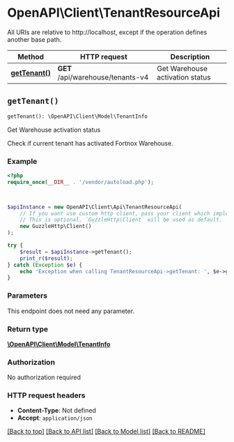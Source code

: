 # OpenAPI\Client\TenantResourceApi

All URIs are relative to http://localhost, except if the operation defines another base path.

| Method | HTTP request | Description |
| ------------- | ------------- | ------------- |
| [**getTenant()**](TenantResourceApi.md#getTenant) | **GET** /api/warehouse/tenants-v4 | Get Warehouse activation status |


## `getTenant()`

```php
getTenant(): \OpenAPI\Client\Model\TenantInfo
```

Get Warehouse activation status

Check if current tenant has activated Fortnox Warehouse.

### Example

```php
<?php
require_once(__DIR__ . '/vendor/autoload.php');



$apiInstance = new OpenAPI\Client\Api\TenantResourceApi(
    // If you want use custom http client, pass your client which implements `GuzzleHttp\ClientInterface`.
    // This is optional, `GuzzleHttp\Client` will be used as default.
    new GuzzleHttp\Client()
);

try {
    $result = $apiInstance->getTenant();
    print_r($result);
} catch (Exception $e) {
    echo 'Exception when calling TenantResourceApi->getTenant: ', $e->getMessage(), PHP_EOL;
}
```

### Parameters

This endpoint does not need any parameter.

### Return type

[**\OpenAPI\Client\Model\TenantInfo**](../Model/TenantInfo.md)

### Authorization

No authorization required

### HTTP request headers

- **Content-Type**: Not defined
- **Accept**: `application/json`

[[Back to top]](#) [[Back to API list]](../../README.md#endpoints)
[[Back to Model list]](../../README.md#models)
[[Back to README]](../../README.md)
